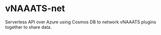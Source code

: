 # vNAAATS-net

Serverless API over Azure using Cosmos DB to network vNAAATS plugins together to share data.
